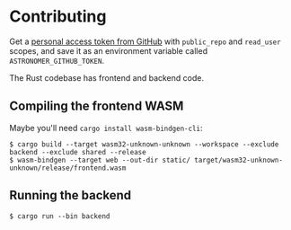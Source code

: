 # Contributing

Get a [personal access token from GitHub](https://github.com/settings/tokens) with `public_repo` and `read_user` scopes, and save it as an environment variable called `ASTRONOMER_GITHUB_TOKEN`.

The Rust codebase has frontend and backend code.

## Compiling the frontend WASM

Maybe you'll need `cargo install wasm-bindgen-cli`:

```console
$ cargo build --target wasm32-unknown-unknown --workspace --exclude backend --exclude shared --release
$ wasm-bindgen --target web --out-dir static/ target/wasm32-unknown-unknown/release/frontend.wasm 
```

## Running the backend

```console
$ cargo run --bin backend
```
